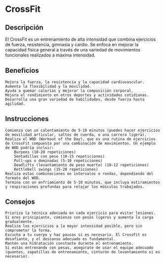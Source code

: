 # CrossFit

## Descripción

El CrossFit es un entrenamiento de alta intensidad que combina ejercicios de fuerza, resistencia, gimnasia y cardio. Se enfoca en mejorar la capacidad física general a través de una variedad de movimientos funcionales realizados a máxima intensidad.

## Beneficios

    Mejora la fuerza, la resistencia y la capacidad cardiovascular.
    Aumenta la flexibilidad y la movilidad.
    Ayuda a quemar calorías y mejorar la composición corporal.
    Mejora el rendimiento en otros deportes y actividades cotidianas.
    Desarrolla una gran variedad de habilidades, desde fuerza hasta agilidad.

## Instrucciones

    Comienza con un calentamiento de 5-10 minutos (puedes hacer ejercicios de movilidad articular, saltos de cuerda, o una carrera ligera).
    Realiza el WOD (Workout of the Day), que es una rutina de ejercicios de CrossFit compuesta por una combinación de movimientos. Un ejemplo de WOD podría incluir:
        Burpees (10-20 repeticiones)
        Sentadillas con peso (10-15 repeticiones)
        Pull-ups o dominadas (5-10 repeticiones)
        Deadlifts (levantamiento de peso muerto) (10-12 repeticiones)
        Kettlebell swings (15-20 repeticiones)
    Realiza estas combinaciones en intervalos o rondas, dependiendo del formato del WOD.
    Termina con un enfriamiento de 5-10 minutos, que incluya estiramientos y respiraciones profundas para relajar los músculos trabajados.

## Consejos

    Prioriza la técnica adecuada en cada ejercicio para evitar lesiones. Si eres principiante, comienza con pesos ligeros y aumenta la carga gradualmente.
    Realiza los ejercicios a la mayor intensidad posible, pero sin comprometer la forma.
    Escucha a tu cuerpo y haz pausas si es necesario. El CrossFit es desafiante, y el descanso adecuado es fundamental.
    Mantén una hidratación constante durante el entrenamiento.
    Si estás entrenando con pesas, asegúrate de usar el equipo adecuado (guantes, zapatillas de entrenamiento, cinturón de levantamiento si es necesario).